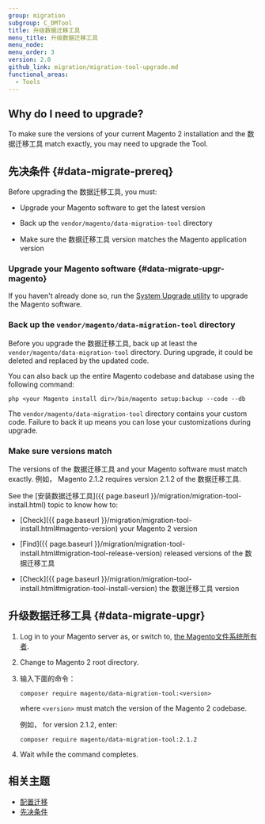 ```yaml
---
group: migration
subgroup: C_DMTool
title: 升级数据迁移工具
menu_title: 升级数据迁移工具
menu_node:
menu_order: 3
version: 2.0
github_link: migration/migration-tool-upgrade.md
functional_areas:
  - Tools
---
```


## Why do I need to upgrade?

To make sure the versions of your current Magento 2 installation and the 数据迁移工具 match exactly, you may need to upgrade the Tool.

## 先决条件 {#data-migrate-prereq}

Before upgrading the 数据迁移工具, you must:

*	Upgrade your Magento software to get the latest version

*	Back up the `vendor/magento/data-migration-tool` directory

* Make sure the 数据迁移工具 version matches the Magento application version

### Upgrade your Magento software {#data-migrate-upgr-magento}

If you haven't already done so, run the <a href="{{ page.baseurl }}/comp-mgr/upgrader/upgrade-start.html">System Upgrade utility</a> to upgrade the Magento software.

### Back up the `vendor/magento/data-migration-tool` directory

Before you upgrade the 数据迁移工具, back up at least the `vendor/magento/data-migration-tool` directory. During upgrade, it could be deleted and replaced by the updated code.

You can also back up the entire Magento codebase and database using the following command:

	php <your Magento install dir>/bin/magento setup:backup --code --db

<div class="bs-callout bs-callout-warning">
    <p>The <code>vendor/magento/data-migration-tool</code> directory contains your custom code. Failure to back it up means you can lose your customizations during upgrade.</p>
</div>

### Make sure versions match

The versions of the 数据迁移工具 and your Magento software must match exactly. 例如， Magento 2.1.2 requires version 2.1.2 of the 数据迁移工具.

See the [安装数据迁移工具]({{ page.baseurl }}/migration/migration-tool-install.html) topic to know how to:

* [Check]({{ page.baseurl }}/migration/migration-tool-install.html#magento-version) your Magento 2 version

* [Find]({{ page.baseurl }}/migration/migration-tool-install.html#migration-tool-release-version) released versions of the 数据迁移工具

* [Check]({{ page.baseurl }}/migration/migration-tool-install.html#migration-tool-install-version) the 数据迁移工具 version

## 升级数据迁移工具 {#data-migrate-upgr}

1.	Log in to your Magento server as, or switch to, <a href="{{ page.baseurl }}/install-gde/prereq/apache-user.html">the Magento文件系统所有者</a>.
2.	Change to Magento 2 root directory.
3. 	输入下面的命令：

	`composer require magento/data-migration-tool:<version>`

	where `<version>` must match the version of the Magento 2 codebase.

	例如， for version 2.1.2, enter:

	`composer require magento/data-migration-tool:2.1.2`
4.	Wait while the command completes.

## 相关主题

* <a href="{{ page.baseurl }}/migration/migration-tool-configure.html">配置迁移</a>
* <a href="{{ page.baseurl }}/migration/migration-tool-preconditions.html">先决条件</a>
